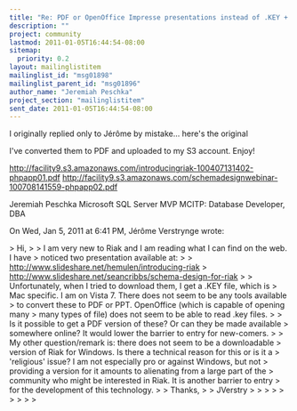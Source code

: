 ```yaml
---
title: "Re: PDF or OpenOffice Impresse presentations instead of .KEY +	Windows question"
description: ""
project: community
lastmod: 2011-01-05T16:44:54-08:00
sitemap:
  priority: 0.2
layout: mailinglistitem
mailinglist_id: "msg01898"
mailinglist_parent_id: "msg01896"
author_name: "Jeremiah Peschka"
project_section: "mailinglistitem"
sent_date: 2011-01-05T16:44:54-08:00
---
```



I originally replied only to Jérôme by mistake... here's the original

I've converted them to PDF and uploaded to my S3 account. Enjoy!

http://facility9.s3.amazonaws.com/introducingriak-100407131402-phpapp01.pdf
http://facility9.s3.amazonaws.com/schemadesignwebinar-100708141559-phpapp02.pdf


Jeremiah Peschka
Microsoft SQL Server MVP
MCITP: Database Developer, DBA


On Wed, Jan 5, 2011 at 6:41 PM, Jérôme Verstrynge wrote:

&gt; Hi,
&gt;
&gt; I am very new to Riak and I am reading what I can find on the web. I have
&gt; noticed two presentation available at:
&gt;
&gt; http://www.slideshare.net/hemulen/introducing-riak
&gt; http://www.slideshare.net/seancribbs/schema-design-for-riak
&gt;
&gt; Unfortunately, when I tried to download them, I get a .KEY file, which is
&gt; Mac specific. I am on Vista 7. There does not seem to be any tools available
&gt; to convert these to PDF or PPT. OpenOffice (which is capable of opening many
&gt; many types of file) does not seem to be able to read .key files.
&gt;
&gt; Is it possible to get a PDF version of these? Or can they be made available
&gt; somewhere online? It would lower the barrier to entry for new-comers.
&gt;
&gt; My other question/remark is: there does not seem to be a downloadable
&gt; version of Riak for Windows. Is there a technical reason for this or is it a
&gt; 'religious' issue? I am not especially pro or against Windows, but not
&gt; providing a version for it amounts to alienating from a large part of the
&gt; community who might be interested in Riak. It is another barrier to entry
&gt; for the development of this technology.
&gt;
&gt; Thanks,
&gt;
&gt; JVerstry
&gt;
&gt;
&gt;
&gt;
&gt;
&gt;
&gt;
&gt;
&gt;

